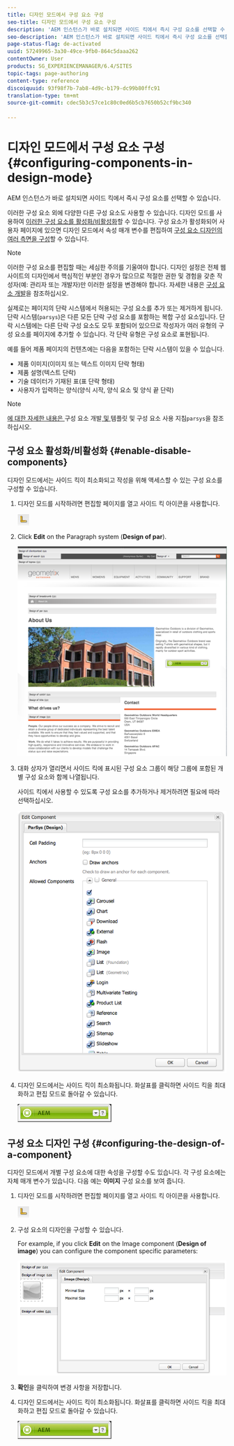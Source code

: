 ```yaml
---
title: 디자인 모드에서 구성 요소 구성
seo-title: 디자인 모드에서 구성 요소 구성
description: 'AEM 인스턴스가 바로 설치되면 사이드 킥에서 즉시 구성 요소를 선택할 수 있습니다. 이러한 구성 요소 외에 다양한 다른 구성 요소도 사용할 수 있습니다. 디자인 모드를 사용하여 이러한 구성 요소를 활성화/비활성화할 수 있습니다. '
seo-description: 'AEM 인스턴스가 바로 설치되면 사이드 킥에서 즉시 구성 요소를 선택할 수 있습니다. 이러한 구성 요소 외에 다양한 다른 구성 요소도 사용할 수 있습니다. 디자인 모드를 사용하여 이러한 구성 요소를 활성화/비활성화할 수 있습니다. '
page-status-flag: de-activated
uuid: 57249965-3a30-49ce-9fb0-864c5daaa262
contentOwner: User
products: SG_EXPERIENCEMANAGER/6.4/SITES
topic-tags: page-authoring
content-type: reference
discoiquuid: 93f98f7b-7ab8-4d9c-b179-dc99b80ffc91
translation-type: tm+mt
source-git-commit: cdec5b3c57ce1c80c0ed6b5cb7650b52cf9bc340

---
```



# 디자인 모드에서 구성 요소 구성{#configuring-components-in-design-mode}

AEM 인스턴스가 바로 설치되면 사이드 킥에서 즉시 구성 요소를 선택할 수 있습니다.

이러한 구성 요소 외에 다양한 다른 구성 요소도 사용할 수 있습니다. 디자인 모드를 사용하여 [이러한 구성 요소를 활성화/비활성화](#enabledisablecomponentsusingdesignmode)할 수 있습니다. 구성 요소가 활성화되어 사용자 페이지에 있으면 디자인 모드에서 속성 매개 변수를 편집하여 [구성 요소 디자인의 여러 측면을 구성](#configuringcomponentsusingdesignmode)할 수 있습니다.

>[!NOTE]
>
>이러한 구성 요소를 편집할 때는 세심한 주의를 기울여야 합니다. 디자인 설정은 전체 웹 사이트의 디자인에서 핵심적인 부분인 경우가 많으므로 적절한 권한 및 경험을 갖춘 작성자(예: 관리자 또는 개발자)만 이러한 설정을 변경해야 합니다. 자세한 내용은 [구성 요소 개발](/help/sites-developing/components.md)을 참조하십시오.

실제로는 페이지의 단락 시스템에서 허용되는 구성 요소를 추가 또는 제거하게 됩니다. 단락 시스템(`parsys`)은 다른 모든 단락 구성 요소를 포함하는 복합 구성 요소입니다. 단락 시스템에는 다른 단락 구성 요소도 모두 포함되어 있으므로 작성자가 여러 유형의 구성 요소를 페이지에 추가할 수 있습니다. 각 단락 유형은 구성 요소로 표현됩니다. 

예를 들어 제품 페이지의 컨텐츠에는 다음을 포함하는 단락 시스템이 있을 수 있습니다.

* 제품 이미지(이미지 또는 텍스트 이미지 단락 형태)
* 제품 설명(텍스트 단락)
* 기술 데이터가 기재된 표(표 단락 형태)
* 사용자가 입력하는 양식(양식 시작, 양식 요소 및 양식 끝 단락)

>[!NOTE]
>
>[에 대한 자세한 내용은 ](/help/sites-developing/components.md#paragraphsystem)구성 요소 개발[ 및 ](/help/sites-developing/dev-guidelines-bestpractices.md#guidelines-for-using-templates-and-components)템플릿 및 구성 요소 사용 지침`parsys`을 참조하십시오.

## 구성 요소 활성화/비활성화 {#enable-disable-components}

디자인 모드에서는 사이드 킥이 최소화되고 작성을 위해 액세스할 수 있는 구성 요소를 구성할 수 있습니다.

1. 디자인 모드를 시작하려면 편집할 페이지를 열고 사이드 킥 아이콘을 사용합니다.

   ![](do-not-localize/chlimage_1.png)

1. Click **Edit** on the Paragraph system (**Design of par**).

   ![screen_shot_2012-02-08at102726am](assets/screen_shot_2012-02-08at102726am.png)

1. 대화 상자가 열리면서 사이드 킥에 표시된 구성 요소 그룹이 해당 그룹에 포함된 개별 구성 요소와 함께 나열됩니다.

   사이드 킥에서 사용할 수 있도록 구성 요소를 추가하거나 제거하려면 필요에 따라 선택하십시오.

   ![screen_shot_2012-02-08at103407am](assets/screen_shot_2012-02-08at103407am.png)

1. 디자인 모드에서는 사이드 킥이 최소화됩니다. 화살표를 클릭하면 사이드 킥을 최대화하고 편집 모드로 돌아갈 수 있습니다.

   ![](do-not-localize/sidekick-collapsed.png)

## 구성 요소 디자인 구성 {#configuring-the-design-of-a-component}

디자인 모드에서 개별 구성 요소에 대한 속성을 구성할 수도 있습니다. 각 구성 요소에는 자체 매개 변수가 있습니다. 다음 예는 **이미지** 구성 요소를 보여 줍니다.

1. 디자인 모드를 시작하려면 편집할 페이지를 열고 사이드 킥 아이콘을 사용합니다.

   ![](do-not-localize/chlimage_1-1.png)

1. 구성 요소의 디자인을 구성할 수 있습니다.

   For example, if you click **Edit** on the Image component (**Design of image**) you can configure the component specific parameters:

   ![chlimage_1-12](assets/chlimage_1-12.png)

1. **확인**&#x200B;을 클릭하여 변경 사항을 저장합니다.

1. 디자인 모드에서는 사이드 킥이 최소화됩니다. 화살표를 클릭하면 사이드 킥을 최대화하고 편집 모드로 돌아갈 수 있습니다.

   ![](do-not-localize/sidekick-collapsed-1.png)

